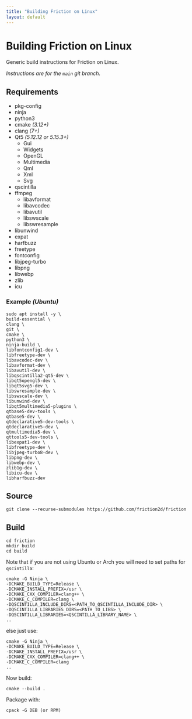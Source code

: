 ```yaml
---
title: "Building Friction on Linux"
layout: default
---
```


# Building Friction on Linux

Generic build instructions for Friction on Linux.

*Instructions are for the `main` git branch.*

## Requirements

* pkg-config
* ninja
* python3
* cmake *(3.12+)*
* clang *(7+)*
* Qt5 *(5.12.12 or 5.15.3+)*
    * Gui
    * Widgets
    * OpenGL
    * Multimedia
    * Qml
    * Xml
    * Svg
* qscintilla
* ffmpeg
    * libavformat
    * libavcodec
    * libavutil
    * libswscale
    * libswresample
* libunwind
* expat
* harfbuzz
* freetype
* fontconfig
* libjpeg-turbo
* libpng
* libwebp
* zlib
* icu

### Example *(Ubuntu)*

```
sudo apt install -y \
build-essential \
clang \
git \
cmake \
python3 \
ninja-build \
libfontconfig1-dev \
libfreetype-dev \
libavcodec-dev \
libavformat-dev \
libavutil-dev \
libqscintilla2-qt5-dev \
libqt5opengl5-dev \
libqt5svg5-dev \
libswresample-dev \
libswscale-dev \
libunwind-dev \
libqt5multimedia5-plugins \
qtbase5-dev-tools \
qtbase5-dev \
qtdeclarative5-dev-tools \
qtdeclarative5-dev \
qtmultimedia5-dev \
qttools5-dev-tools \
libexpat1-dev \
libfreetype-dev \
libjpeg-turbo8-dev \
libpng-dev \
libwebp-dev \
zlib1g-dev \
libicu-dev \
libharfbuzz-dev
```

## Source

```
git clone --recurse-submodules https://github.com/friction2d/friction
```

## Build

```
cd friction
mkdir build
cd build
```

Note that if you are not using Ubuntu or Arch you will need to set paths for ``qscintilla``:

```
cmake -G Ninja \
-DCMAKE_BUILD_TYPE=Release \
-DCMAKE_INSTALL_PREFIX=/usr \
-DCMAKE_CXX_COMPILER=clang++ \
-DCMAKE_C_COMPILER=clang \
-DQSCINTILLA_INCLUDE_DIRS=<PATH_TO_QSCINTILLA_INCLUDE_DIR> \
-DQSCINTILLA_LIBRARIES_DIRS=<PATH_TO_LIBS> \
-DQSCINTILLA_LIBRARIES=<QSCINTILLA_LIBRARY_NAME> \
..
```

else just use:

```
cmake -G Ninja \
-DCMAKE_BUILD_TYPE=Release \
-DCMAKE_INSTALL_PREFIX=/usr \
-DCMAKE_CXX_COMPILER=clang++ \
-DCMAKE_C_COMPILER=clang
..
```

Now build:

```
cmake --build .
```

Package with:

```
cpack -G DEB (or RPM)
```

